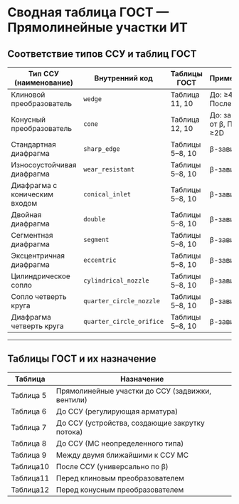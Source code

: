 # Сводная таблица ГОСТ — Прямолинейные участки ИТ

## Соответствие типов ССУ и таблиц ГОСТ
| Тип ССУ (наименование)             | Внутренний код              | Таблицы ГОСТ     | Примечания                      | сделал ФС |
|-----------------------------------|-----------------------------|------------------|---------------------------------|-----------|
| Клиновой преобразователь          | `wedge`                     | Таблица 11, 10   | До: ≥4D, После: ≥6D             |           |
| Конусный преобразователь          | `cone`                      | Таблица 12, 10   | До: зависит от β, После: ≥2D    |           |
| Стандартная диафрагма             | `sharp_edge`                | Таблицы 5–8, 10  | β-зависимо                      | well-done |
| Износоустойчивая диафрагма        | `wear_resistant`            | Таблицы 5–8, 10  | β-зависимо                      |           |
| Диафрагма с коническим входом     | `conical_inlet`             | Таблицы 5–8, 10  | β-зависимо                      |           |
| Двойная диафрагма                 | `double`                    | Таблицы 5–8, 10  | β-зависимо                      | well-done |
| Сегментная диафрагма              | `segment`                   | Таблицы 5–8, 10  | β-зависимо                      | well-done |
| Эксцентричная диафрагма           | `eccentric`                 | Таблицы 5–8, 10  | β-зависимо                      |           |
| Цилиндрическое сопло              | `cylindrical_nozzle`        | Таблицы 5–8, 10  | β-зависимо                      |           |
| Сопло четверть круга              | `quarter_circle_nozzle`     | Таблицы 5–8, 10  | β-зависимо                      |           |
| Диафрагма четверть круга          | `quarter_circle_orifice`    | Таблицы 5–8, 10  | β-зависимо                      |           |

---

## Таблицы ГОСТ и их назначение

| Таблица | Назначение                                              |
|---------|----------------------------------------------------------|
| Таблица 5 | Прямолинейные участки до ССУ (задвижки, вентили)       |
| Таблица 6 | До ССУ (регулирующая арматура)                         |
| Таблица 7 | До ССУ (устройства, создающие закрутку потока)         |
| Таблица 8 | До ССУ (МС неопределенного типа)                       |
| Таблица 9 | Между двумя ближайшими к ССУ МС                        |
| Таблица10 | После ССУ (универсально по β)                          |
| Таблица11 | Перед клиновым преобразователем                        |
| Таблица12 | Перед конусным преобразователем                        |
